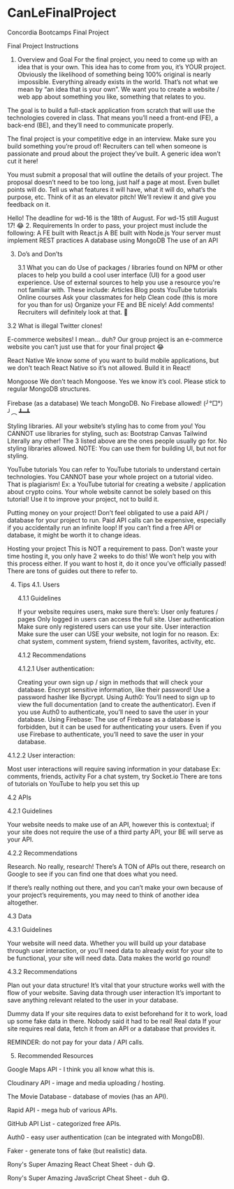 # CanLeFinalProject

Concordia Bootcamps Final Project

Final Project Instructions

1. Overview and Goal
   For the final project, you need to come up with an idea that is your own. This idea has to come from you, it’s YOUR project. Obviously the likelihood of something being 100% original is nearly impossible. Everything already exists in the world. That’s not what we mean by “an idea that is your own”. We want you to create a website / web app about something you like, something that relates to you.

The goal is to build a full-stack application from scratch that will use the technologies covered in class. That means you’ll need a front-end (FE), a back-end (BE), and they’ll need to communicate properly.

The final project is your competitive edge in an interview. Make sure you build something you’re proud of! Recruiters can tell when someone is passionate and proud about the project they’ve built. A generic idea won’t cut it here!

You must submit a proposal that will outline the details of your project. The proposal doesn’t need to be too long, just half a page at most. Even bullet points will do. Tell us what features it will have, what it will do, what’s the purpose, etc. Think of it as an elevator pitch! We’ll review it and give you feedback on it.

Hello! The deadline for wd-16 is the 18th of August. For wd-15 still August 17! 😂 2. Requirements
In order to pass, your project must include the following:
A FE built with React.js
A BE built with Node.js
Your server must implement REST practices
A database using MongoDB
The use of an API

3. Do’s and Don’ts

   3.1 What you can do
   Use of packages / libraries found on NPM or other places to help you build a cool user interface (UI) for a good user experience.
   Use of external sources to help you use a resource you're not familiar with. These include:
   Articles
   Blog posts
   YouTube tutorials
   Online courses
   Ask your classmates for help
   Clean code (this is more for you than for us)
   Organize your FE and BE nicely!
   Add comments!
   Recruiters will definitely look at that. 👀

3.2 What is illegal
Twitter clones!

E-commerce websites!
I mean… duh? Our group project is an e-commerce website you can’t just use that for your final project 😂

React Native
We know some of you want to build mobile applications, but we don’t teach React Native so it’s not allowed.
Build it in React!

Mongoose
We don’t teach Mongoose.
Yes we know it’s cool.
Please stick to regular MongoDB structures.

Firebase (as a database)
We teach MongoDB.
No Firebase allowed! (╯°□°）╯︵ ┻━┻

Styling libraries. All your website’s styling has to come from you! You CANNOT use libraries for styling, such as:
Bootstrap
Canvas
Tailwind
Literally any other! The 3 listed above are the ones people usually go for. No styling libraries allowed.
NOTE: You can use them for building UI, but not for styling.

YouTube tutorials
You can refer to YouTube tutorials to understand certain technologies.
You CANNOT base your whole project on a tutorial video. That is plagiarism!
Ex: a YouTube tutorial for creating a website / application about crypto coins. Your whole website cannot be solely based on this tutorial! Use it to improve your project, not to build it.

Putting money on your project!
Don’t feel obligated to use a paid API / database for your project to run.
Paid API calls can be expensive, especially if you accidentally run an infinite loop!
If you can’t find a free API or database, it might be worth it to change ideas.

Hosting your project
This is NOT a requirement to pass. Don’t waste your time hosting it, you only have 2 weeks to do this! We won’t help you with this process either.
If you want to host it, do it once you’ve officially passed! There are tons of guides out there to refer to.

4. Tips
   4.1. Users

   4.1.1 Guidelines

   If your website requires users, make sure there’s:
   User only features / pages
   Only logged in users can access the full site.
   User authentication
   Make sure only registered users can use your site.
   User interaction
   Make sure the user can USE your website, not login for no reason.
   Ex: chat system, comment system, friend system, favorites, activity, etc.

   4.1.2 Recommendations

   4.1.2.1 User authentication:

   Creating your own sign up / sign in methods that will check your database.
   Encrypt sensitive information, like their password! Use a password hasher like Bycrypt.
   Using Auth0:
   You’ll need to sign up to view the full documentation (and to create the authenticator).
   Even if you use Auth0 to authenticate, you’ll need to save the user in your database.
   Using Firebase:
   The use of Firebase as a database is forbidden, but it can be used for authenticating your users.
   Even if you use Firebase to authenticate, you’ll need to save the user in your database.

4.1.2.2 User interaction:

Most user interactions will require saving information in your database
Ex: comments, friends, activity
For a chat system, try Socket.io
There are tons of tutorials on YouTube to help you set this up

4.2 APIs

4.2.1 Guidelines

Your website needs to make use of an API, however this is contextual; if your site does not require the use of a third party API, your BE will serve as your API.

4.2.2 Recommendations

Research. No really, research! There’s A TON of APIs out there, research on Google to see if you can find one that does what you need.

If there’s really nothing out there, and you can’t make your own because of your project’s requirements, you may need to think of another idea altogether.

4.3 Data

4.3.1 Guidelines

Your website will need data. Whether you will build up your database through user interaction, or you’ll need data to already exist for your site to be functional, your site will need data. Data makes the world go round!

4.3.2 Recommendations

Plan out your data structure!
It’s vital that your structure works well with the flow of your website.
Saving data through user interaction
It’s important to save anything relevant related to the user in your database.

Dummy data
If your site requires data to exist beforehand for it to work, load up some fake data in there. Nobody said it had to be real!
Real data
If your site requires real data, fetch it from an API or a database that provides it.

REMINDER: do not pay for your data / API calls.

5. Recommended Resources

Google Maps API - I think you all know what this is.

Cloudinary API - image and media uploading / hosting.

The Movie Database - database of movies (has an API).

Rapid API - mega hub of various APIs.

GitHub API List - categorized free APIs.

Auth0 - easy user authentication (can be integrated with MongoDB).

Faker - generate tons of fake (but realistic) data.

Rony's Super Amazing React Cheat Sheet - duh 😋.

Rony's Super Amazing JavaScript Cheat Sheet - duh 😋.
